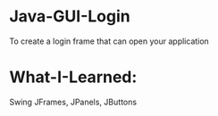 # Java-GUI-Login
To create a login frame that can open your application


# What-I-Learned:
Swing
JFrames, JPanels, JButtons

